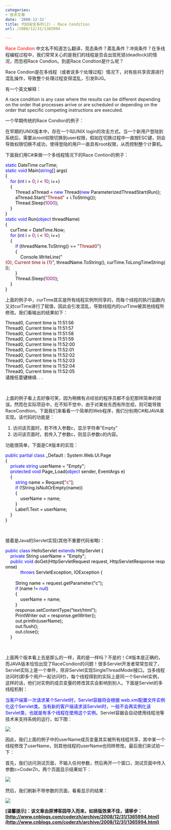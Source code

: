 ```yaml
---
categories:
- 技术文章
date: '2008-12-31'
title: 代码安全系列(2) - Race Condition
url: /2008/12/31/1365994

---
```



<span style="color: red;">Race Condion</span> 中文名不知道怎么翻译，竞态条件？紊乱条件？冲突条件？在多线程编程过程中，我们常常关心的是我们的线程是否会出现死锁(deadlock)的情况，而忽视Race Condion。到底Race Condtion是什么呢？

Race Condion是在多线程（或者说多个处理过程）情况下，对有些共享资源进行混乱操作，导致整个处理过程变得混乱，引发BUG。

有一个英文解释：

A race condition is any case where the results can be different depending on the order that processes arrive or are scheduled or depending on the order that specific competing instructions are executed.

一个早期传统的Race Condion的例子：

在早期的UNIX版本中，存在一个叫UNIX login的攻击方式。当一个新用户登陆到系统后，需要从root权限切换到user权限，假如在切换过程中一直按ESC键，则会导致权限切换不成功，使得登陆的用户一直具有root权限，从而控制整个计算机。

下面我们用C#来做一个多线程情况下的Race Contion的例子：

<div class="cnblogs_code"><span style="color: #0000ff;">static</span><span style="color: #000000;">&nbsp;DateTime&nbsp;curTime;
<br />
</span><span style="color: #0000ff;">static</span><span style="color: #000000;">&nbsp;</span><span style="color: #0000ff;">void</span><span style="color: #000000;">&nbsp;Main(</span><span style="color: #0000ff;">string</span><span style="color: #000000;">[]&nbsp;args)
<br />
{
<br />
&nbsp;&nbsp;&nbsp;&nbsp;</span><span style="color: #0000ff;">for</span><span style="color: #000000;">&nbsp;(</span><span style="color: #0000ff;">int</span><span style="color: #000000;">&nbsp;i&nbsp;</span><span style="color: #000000;">=</span><span style="color: #000000;">&nbsp;</span><span style="color: #800080;">0</span><span style="color: #000000;">;&nbsp;i&nbsp;</span><span style="color: #000000;">&lt;</span><span style="color: #000000;">&nbsp;</span><span style="color: #800080;">10</span><span style="color: #000000;">;&nbsp;i</span><span style="color: #000000;">++</span><span style="color: #000000;">)
<br />
&nbsp;&nbsp;&nbsp;&nbsp;{
<br />
&nbsp;&nbsp;&nbsp;&nbsp;&nbsp;&nbsp;&nbsp;&nbsp;Thread&nbsp;aThread&nbsp;</span><span style="color: #000000;">=</span><span style="color: #000000;">&nbsp;</span><span style="color: #0000ff;">new</span><span style="color: #000000;">&nbsp;Thread(</span><span style="color: #0000ff;">new</span><span style="color: #000000;">&nbsp;ParameterizedThreadStart(Run));
<br />
&nbsp;&nbsp;&nbsp;&nbsp;&nbsp;&nbsp;&nbsp;&nbsp;aThread.Start(</span><span style="color: #800000;">"</span><span style="color: #800000;">Thread</span><span style="color: #800000;">"</span><span style="color: #000000;">&nbsp;</span><span style="color: #000000;">+</span><span style="color: #000000;">&nbsp;i.ToString());
<br />
&nbsp;&nbsp;&nbsp;&nbsp;&nbsp;&nbsp;&nbsp;&nbsp;Thread.Sleep(</span><span style="color: #800080;">1000</span><span style="color: #000000;">);
<br />
&nbsp;&nbsp;&nbsp;&nbsp;}
<br />
}
<br />
</span><span style="color: #0000ff;">static</span><span style="color: #000000;">&nbsp;</span><span style="color: #0000ff;">void</span><span style="color: #000000;">&nbsp;Run(</span><span style="color: #0000ff;">object</span><span style="color: #000000;">&nbsp;threadName)
<br />
{
<br />
&nbsp;&nbsp;&nbsp;&nbsp;curTime&nbsp;</span><span style="color: #000000;">=</span><span style="color: #000000;">&nbsp;DateTime.Now;
<br />
&nbsp;&nbsp;&nbsp;&nbsp;</span><span style="color: #0000ff;">for</span><span style="color: #000000;">&nbsp;(</span><span style="color: #0000ff;">int</span><span style="color: #000000;">&nbsp;i&nbsp;</span><span style="color: #000000;">=</span><span style="color: #000000;">&nbsp;</span><span style="color: #800080;">0</span><span style="color: #000000;">;&nbsp;i&nbsp;</span><span style="color: #000000;">&lt;</span><span style="color: #000000;">&nbsp;</span><span style="color: #800080;">10</span><span style="color: #000000;">;&nbsp;i</span><span style="color: #000000;">++</span><span style="color: #000000;">)
<br />
&nbsp;&nbsp;&nbsp;&nbsp;{
<br />
&nbsp;&nbsp;&nbsp;&nbsp;&nbsp;&nbsp;&nbsp;&nbsp;</span><span style="color: #0000ff;">if</span><span style="color: #000000;">&nbsp;(threadName.ToString()&nbsp;</span><span style="color: #000000;">==</span><span style="color: #000000;">&nbsp;</span><span style="color: #800000;">"</span><span style="color: #800000;">Thread0</span><span style="color: #800000;">"</span><span style="color: #000000;">)
<br />
&nbsp;&nbsp;&nbsp;&nbsp;&nbsp;&nbsp;&nbsp;&nbsp;{
<br />
&nbsp;&nbsp;&nbsp;&nbsp;&nbsp;&nbsp;&nbsp;&nbsp;&nbsp;&nbsp;&nbsp;&nbsp;Console.WriteLine(</span><span style="color: #800000;">"</span><span style="color: #800000;">{0},&nbsp;Current&nbsp;time&nbsp;is&nbsp;{1}</span><span style="color: #800000;">"</span><span style="color: #000000;">,&nbsp;threadName.ToString(),&nbsp;curTime.ToLongTimeString());
<br />
&nbsp;&nbsp;&nbsp;&nbsp;&nbsp;&nbsp;&nbsp;&nbsp;}
<br />
&nbsp;&nbsp;&nbsp;&nbsp;&nbsp;&nbsp;&nbsp;&nbsp;Thread.Sleep(</span><span style="color: #800080;">1000</span><span style="color: #000000;">);
<br />
&nbsp;&nbsp;&nbsp;&nbsp;}
<br />
}</span></div>

上面的例子中，curTime其实是所有线程实例所同享的，而每个线程的执行函数内又对curTime进行了赋值，因此会引发混乱，导致线程内的curTime被其他线程所修改。我们看输出的结果如下：

<div class="cnblogs_code"><span style="color: #000000;">Thread0,&nbsp;Current&nbsp;time&nbsp;is&nbsp;</span><span style="color: #000000;">11</span><span style="color: #000000;">:</span><span style="color: #000000;">51</span><span style="color: #000000;">:</span><span style="color: #000000;">56</span><span style="color: #000000;">
<br />
Thread0,&nbsp;Current&nbsp;time&nbsp;is&nbsp;</span><span style="color: #000000;">11</span><span style="color: #000000;">:</span><span style="color: #000000;">51</span><span style="color: #000000;">:</span><span style="color: #000000;">57</span><span style="color: #000000;">
<br />
Thread0,&nbsp;Current&nbsp;time&nbsp;is&nbsp;</span><span style="color: #000000;">11</span><span style="color: #000000;">:</span><span style="color: #000000;">51</span><span style="color: #000000;">:</span><span style="color: #000000;">58</span><span style="color: #000000;">
<br />
Thread0,&nbsp;Current&nbsp;time&nbsp;is&nbsp;</span><span style="color: #000000;">11</span><span style="color: #000000;">:</span><span style="color: #000000;">51</span><span style="color: #000000;">:</span><span style="color: #000000;">59</span><span style="color: #000000;">
<br />
Thread0,&nbsp;Current&nbsp;time&nbsp;is&nbsp;</span><span style="color: #000000;">11</span><span style="color: #000000;">:</span><span style="color: #000000;">52</span><span style="color: #000000;">:</span><span style="color: #000000;">00</span><span style="color: #000000;">
<br />
Thread0,&nbsp;Current&nbsp;time&nbsp;is&nbsp;</span><span style="color: #000000;">11</span><span style="color: #000000;">:</span><span style="color: #000000;">52</span><span style="color: #000000;">:</span><span style="color: #000000;">01</span><span style="color: #000000;">
<br />
Thread0,&nbsp;Current&nbsp;time&nbsp;is&nbsp;</span><span style="color: #000000;">11</span><span style="color: #000000;">:</span><span style="color: #000000;">52</span><span style="color: #000000;">:</span><span style="color: #000000;">02</span><span style="color: #000000;">
<br />
Thread0,&nbsp;Current&nbsp;time&nbsp;is&nbsp;</span><span style="color: #000000;">11</span><span style="color: #000000;">:</span><span style="color: #000000;">52</span><span style="color: #000000;">:</span><span style="color: #000000;">03</span><span style="color: #000000;">
<br />
Thread0,&nbsp;Current&nbsp;time&nbsp;is&nbsp;</span><span style="color: #000000;">11</span><span style="color: #000000;">:</span><span style="color: #000000;">52</span><span style="color: #000000;">:</span><span style="color: #000000;">04</span><span style="color: #000000;">
<br />
Thread0,&nbsp;Current&nbsp;time&nbsp;is&nbsp;</span><span style="color: #000000;">11</span><span style="color: #000000;">:</span><span style="color: #000000;">52</span><span style="color: #000000;">:</span><span style="color: #000000;">05</span><span style="color: #000000;">
<br />
请按任意键继续.&nbsp;.&nbsp;. 
<br />
</span></div>

&nbsp;

上面的例子看上去好像可笑，因为稍微有点经验的程序员都不会犯那样简单的错误。然而在实际项目中，在不知不觉中，由于对某些东西有所忽视，则可能导致RaceCondtion。下面我们来看看一个简单的Web程序，我们分别用C#和JAVA来实现。该代码的功能是：

1.  访问该页面时，若不传入参数c，显示字符串"Empty"
2.  访问该页面时，若传入了参数c，则显示参数c的内容。

功能很简单，下面是C#版本的实现：

<div class="cnblogs_code"><span style="color: #0000ff;">public</span><span style="color: #000000;">&nbsp;</span><span style="color: #0000ff;">partial</span><span style="color: #000000;">&nbsp;</span><span style="color: #0000ff;">class</span><span style="color: #000000;">&nbsp;_Default&nbsp;:&nbsp;System.Web.UI.Page&nbsp;
<br />
{
<br />
&nbsp;&nbsp;&nbsp;&nbsp;</span><span style="color: #0000ff;">private</span><span style="color: #000000;">&nbsp;</span><span style="color: #0000ff;">string</span><span style="color: #000000;">&nbsp;userName&nbsp;</span><span style="color: #000000;">=</span><span style="color: #000000;"> "Empty";
<br />
&nbsp;&nbsp;&nbsp;&nbsp;</span><span style="color: #0000ff;">protected</span><span style="color: #000000;">&nbsp;</span><span style="color: #0000ff;">void</span><span style="color: #000000;">&nbsp;Page_Load(</span><span style="color: #0000ff;">object</span><span style="color: #000000;">&nbsp;sender,&nbsp;EventArgs&nbsp;e)
<br />
&nbsp;&nbsp;&nbsp;&nbsp;{
<br />
&nbsp;&nbsp;&nbsp;&nbsp;&nbsp;&nbsp;&nbsp;&nbsp;</span><span style="color: #0000ff;">string</span><span style="color: #000000;">&nbsp;name&nbsp;</span><span style="color: #000000;">=</span><span style="color: #000000;">&nbsp;Request[</span><span style="color: #800000;">"</span><span style="color: #800000;">c</span><span style="color: #800000;">"</span><span style="color: #000000;">];
<br />
&nbsp;&nbsp;&nbsp;&nbsp;&nbsp;&nbsp;&nbsp;&nbsp;</span><span style="color: #0000ff;">if</span><span style="color: #000000;">&nbsp;(</span><span style="color: #000000;">!</span><span style="color: #000000;">String.IsNullOrEmpty(name))
<br />
&nbsp;&nbsp;&nbsp;&nbsp;&nbsp;&nbsp;&nbsp;&nbsp;{
<br />
&nbsp;&nbsp;&nbsp;&nbsp;&nbsp;&nbsp;&nbsp;&nbsp;&nbsp;&nbsp;&nbsp;&nbsp;userName&nbsp;</span><span style="color: #000000;">=</span><span style="color: #000000;">&nbsp;name;
<br />
&nbsp;&nbsp;&nbsp;&nbsp;&nbsp;&nbsp;&nbsp;&nbsp;}
<br />
&nbsp;&nbsp;&nbsp;&nbsp;&nbsp;&nbsp;&nbsp;&nbsp;Label1.Text&nbsp;</span><span style="color: #000000;">=</span><span style="color: #000000;">&nbsp;userName;
<br />
&nbsp;&nbsp;&nbsp;&nbsp;}
<br />
}</span></div>

&nbsp;

接着是Java的Servlet实现(其他不重要代码省略)：

<div class="cnblogs_code"><span style="color: #0000ff;">public</span><span style="color: #000000;">&nbsp;</span><span style="color: #0000ff;">class</span><span style="color: #000000;">&nbsp;HelloServlet&nbsp;</span><span style="color: #0000ff;">extends</span><span style="color: #000000;">&nbsp;HttpServlet&nbsp;{
<br />
&nbsp;&nbsp;&nbsp;&nbsp;</span><span style="color: #0000ff;">private</span><span style="color: #000000;">&nbsp;String&nbsp;userName&nbsp;</span><span style="color: #000000;">=</span><span style="color: #000000;">&nbsp;</span><span style="color: #000000;">"</span><span style="color: #000000;">Empty</span><span style="color: #000000;">"</span><span style="color: #000000;">;
<br />
&nbsp;&nbsp;&nbsp;&nbsp;</span><span style="color: #0000ff;">public</span><span style="color: #000000;">&nbsp;</span><span style="color: #0000ff;">void</span><span style="color: #000000;">&nbsp;doGet(HttpServletRequest&nbsp;request,&nbsp;HttpServletResponse&nbsp;response)
<br />
&nbsp;&nbsp;&nbsp;&nbsp;&nbsp;&nbsp;&nbsp;&nbsp;&nbsp;&nbsp;&nbsp;&nbsp;</span><span style="color: #0000ff;">throws</span><span style="color: #000000;">&nbsp;ServletException,&nbsp;IOException&nbsp;{
<br />
&nbsp;&nbsp;&nbsp;&nbsp;&nbsp;&nbsp;&nbsp;&nbsp;
<br />
&nbsp;&nbsp;&nbsp;&nbsp;&nbsp;&nbsp;&nbsp;&nbsp;String&nbsp;name&nbsp;</span><span style="color: #000000;">=</span><span style="color: #000000;">&nbsp;request.getParameter(</span><span style="color: #000000;">"</span><span style="color: #000000;">c</span><span style="color: #000000;">"</span><span style="color: #000000;">);
<br />
&nbsp;&nbsp;&nbsp;&nbsp;&nbsp;&nbsp;&nbsp;&nbsp;</span><span style="color: #0000ff;">if</span><span style="color: #000000;">&nbsp;(name&nbsp;</span><span style="color: #000000;">!=</span><span style="color: #000000;">&nbsp;</span><span style="color: #0000ff;">null</span><span style="color: #000000;">)
<br />
&nbsp;&nbsp;&nbsp;&nbsp;&nbsp;&nbsp;&nbsp;&nbsp;{
<br />
&nbsp;&nbsp;&nbsp;&nbsp;&nbsp;&nbsp;&nbsp;&nbsp;&nbsp;&nbsp;&nbsp;&nbsp;userName&nbsp;</span><span style="color: #000000;">=</span><span style="color: #000000;">&nbsp;name;
<br />
&nbsp;&nbsp;&nbsp;&nbsp;&nbsp;&nbsp;&nbsp;&nbsp;}
<br />
&nbsp;&nbsp;&nbsp;&nbsp;&nbsp;&nbsp;&nbsp;&nbsp;response.setContentType(</span><span style="color: #000000;">"</span><span style="color: #000000;">text/html</span><span style="color: #000000;">"</span><span style="color: #000000;">);
<br />
&nbsp;&nbsp;&nbsp;&nbsp;&nbsp;&nbsp;&nbsp;&nbsp;PrintWriter&nbsp;out&nbsp;</span><span style="color: #000000;">=</span><span style="color: #000000;">&nbsp;response.getWriter();
<br />
&nbsp;&nbsp;&nbsp;&nbsp;&nbsp;&nbsp;&nbsp;&nbsp;out.println(userName);
<br />
&nbsp;&nbsp;&nbsp;&nbsp;&nbsp;&nbsp;&nbsp;&nbsp;out.flush();
<br />
&nbsp;&nbsp;&nbsp;&nbsp;&nbsp;&nbsp;&nbsp;&nbsp;out.close();
<br />
&nbsp;&nbsp;&nbsp;&nbsp;}</span></div>

&nbsp;

上面两个版本看上去是那么的一样，真的是一样吗？不是的！C#版本是正确的，而JAVA版本恰恰出现了RaceCondion的问题！很多Servlet开发者常常忽视了，Servlet实际上是一个单件，除非Servlet实现SingleThreadModel接口。当多线程访问时(即多个用户一起访问时)，每个线程得到的实际上是同一个Servlet实例，这样的话，他们对实例的成员变量的修改其实会影响到别人。下面是Servlet的多线程机制：

<span style="color: #0000ff;">当客户端第一次请求某个Servlet时，Servlet容器将会根据 web.xml配置文件实例化这个Servlet类。当有新的客户端请求该Servlet时，一般不会再实例化该Servlet类，也就是有多个线程在使用这个实例。</span>Servlet容器会自动使用线程池等技术来支持系统的运行，如下图：

![](http://www.cnblogs.com/images/cnblogs_com/coderzh/Servlet.jpg)

因此，我们上面的例子中的userName成员变量其实被所有线程共享，其中某一个线程修改了userName，则其他线程的userName也同样修改。最后我们来试验一下：

首先，我们访问测试页面，不输入任何参数，然后再开一个窗口，测试页面中传入参数c=CoderZh，两个页面显示结果如下：

![](http://www.cnblogs.com/images/cnblogs_com/coderzh/Servlet/RaceCondition1.jpg)&nbsp;

然后，我们刷新不带参数的页面，看看显示的结果：

![](http://www.cnblogs.com/images/cnblogs_com/coderzh/Servlet/RaceCondition2.jpg) 

**[温馨提示]：该文章由原博客园导入而来，如排版效果不佳，请移步：[http://www.cnblogs.com/coderzh/archive/2008/12/31/1365994.html](http://www.cnblogs.com/coderzh/archive/2008/12/31/1365994.html)**
